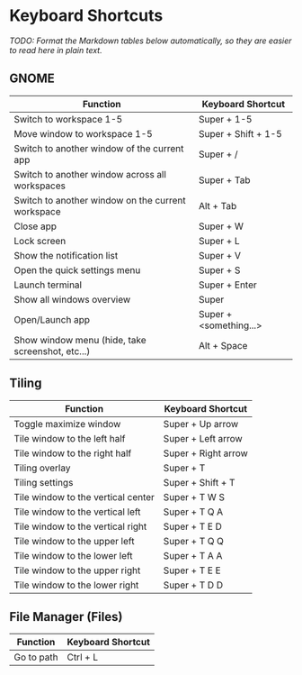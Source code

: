 # Keyboard Shortcuts

_TODO: Format the Markdown tables below automatically, so they are easier to read here in plain text._

## GNOME

| Function | Keyboard Shortcut |
|----------|-------------------|
| Switch to workspace 1-5 | Super + 1-5 |
| Move window to workspace 1-5 | Super + Shift + 1-5 |
| Switch to another window of the current app | Super + / |
| Switch to another window across all workspaces | Super + Tab |
| Switch to another window on the current workspace | Alt + Tab |
| Close app | Super + W |
| Lock screen | Super + L |
| Show the notification list | Super + V |
| Open the quick settings menu | Super + S |
| Launch terminal | Super + Enter |
| Show all windows overview | Super |
| Open/Launch app | Super + <something...> |
| Show window menu (hide, take screenshot, etc...) | Alt + Space |

## Tiling

| Function                            | Keyboard Shortcut   |
|-------------------------------------|---------------------|
| Toggle maximize window              | Super + Up arrow    |
| Tile window to the left half        | Super + Left arrow  |
| Tile window to the right half       | Super + Right arrow |
| Tiling overlay                      | Super + T           |
| Tiling settings | Super + Shift + T |
| Tile window to the vertical center | Super + T W S |
| Tile window to the vertical left | Super + T Q A |
| Tile window to the vertical right | Super + T E D |
| Tile window to the upper left | Super + T Q Q |
| Tile window to the lower left | Super + T A A |
| Tile window to the upper right | Super + T E E |
| Tile window to the lower right | Super + T D D |

## File Manager (Files)

| Function   | Keyboard Shortcut |
|------------|-------------------|
| Go to path | Ctrl + L          |
